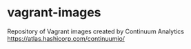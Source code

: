 # vagrant-images
Repository of Vagrant images created by Continuum Analytics https://atlas.hashicorp.com/continuumio/
